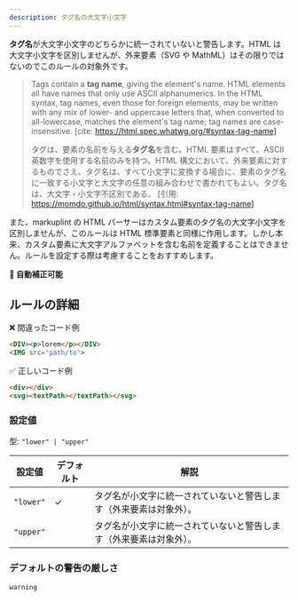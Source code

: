 ```yaml
---
description: タグ名の大文字小文字
---
```


**タグ名**が大文字小文字のどちらかに統一されていないと警告します。HTML は大文字小文字を区別しませんが、外来要素（SVG や MathML）はその限りではないのでこのルールの対象外です。

> Tags contain a **tag name**, giving the element's name. HTML elements all have names that only use ASCII alphanumerics. In the HTML syntax, tag names, even those for foreign elements, may be written with any mix of lower- and uppercase letters that, when converted to all-lowercase, matches the element's tag name; tag names are case-insensitive.
> [cite: https://html.spec.whatwg.org/#syntax-tag-name]
>
> タグは、要素の名前を与える**タグ名**を含む。HTML 要素はすべて、ASCII 英数字を使用する名前のみを持つ。HTML 構文において、外来要素に対するものでさえ、タグ名は、すべて小文字に変換する場合に、要素のタグ名に一致する小文字と大文字の任意の組み合わせで書かれてもよい。タグ名は、大文字・小文字不区別である。
> [引用: https://momdo.github.io/html/syntax.html#syntax-tag-name]

また、markuplint の HTML パーサーはカスタム要素のタグ名の大文字小文字を区別しませんが、このルールは HTML 標準要素と同様に作用します。しかし本来、カスタム要素に大文字アルファベットを含む名前を定義することはできません。ルールを設定する際は考慮することをおすすめします。

**🔧 自動補正可能**

## ルールの詳細

❌ 間違ったコード例

<!-- prettier-ignore-start -->
```html
<DIV><p>lorem</p></DIV>
<IMG src="path/to">
```
<!-- prettier-ignore-end -->

✅ 正しいコード例

<!-- prettier-ignore-start -->
```html
<div></div>
<svg><textPath></textPath></svg>
```
<!-- prettier-ignore-end -->

### 設定値

型: `"lower" | "upper"`

| 設定値    | デフォルト | 解説                                                               |
| --------- | ---------- | ------------------------------------------------------------------ |
| `"lower"` | ✓          | タグ名が小文字に統一されていないと警告します（外来要素は対象外）。 |
| `"upper"` |            | タグ名が小文字に統一されていないと警告します（外来要素は対象外）。 |

### デフォルトの警告の厳しさ

`warning`
